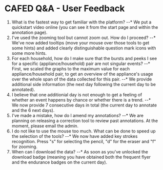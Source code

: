 # CAFED Q&A - User Feedback

1. What is the fastest way to get familiar with the platform?
--* We put a quickstart video online (you can see it from the start page and within the annotation page).
2. I've used the zooming tool but cannot zoom out. How do I proceed?
--* We've now added tooltips (move your mouse over those tools to get some hints) and added clearly distinguishable question mark icons with some more hints.
3. For each household, how do I make sure that the bursts and peeks I see for a specific (appliance/household) pair are not singular events?
--* First, we scaled the graphs to the maximum value for each appliance/household pair, to get an overview of the appliance's usage over the whole span of the data collected for this pair.
--* We provide additional side information (the next day following the current day to be annotated).
4. I believe that one additionial day is not enough to get a feeling of whether an event happens by chance or whether there is a trend.
--* We now provide 7 consecutive days in total (the current day to annotate and the 6 next days).
5. I've made a mistake, how do I amend my annotations?
--* We are planning on releasing a correction tool to review past annotations. At the moment, please email the admin.
6. I do not like to use the mouse too much. What can be done to speed up the selection of the tools?
--* We now have added key strokes recognition. Press "s" for selecting the pencil, "d" for the eraser and "f" for zooming.
7. When can I download the data?
--* As soon as you've unlocked the download badge (meaning you have obtained both the frequent flyer and the endurance badges on the current day).
